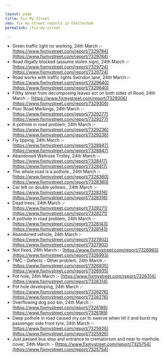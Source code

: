 ```yaml
---

layout: page
title: Fix My Street
seo: fix my street reports in Cheltenham
permalink: /fix-my-street

---
```


<!-- fix_marker starts -->

- Green traffic light no working, 24th March :- [https://www.fixmystreet.com/report/7329784](https://www.fixmystreet.com/report/7329784)
- Road illigally blocked (assume stolen sign), 24th March :- [https://www.fixmystreet.com/report/7329724](https://www.fixmystreet.com/report/7329724)
- Road works with traffic lights Swindon lane, 24th March :- [https://www.fixmystreet.com/report/7329640](https://www.fixmystreet.com/report/7329640)
- Filthy street from decomposing leaves ect on both sides of Road, 24th March :- [https://www.fixmystreet.com/report/7329306](https://www.fixmystreet.com/report/7329306)
- Poor Road Markings, 24th March :- [https://www.fixmystreet.com/report/7329277](https://www.fixmystreet.com/report/7329277)
- A pothole in road problem, 24th March :- [https://www.fixmystreet.com/report/7329236](https://www.fixmystreet.com/report/7329236)
- Fly tipping, 24th March :- [https://www.fixmystreet.com/report/7328847](https://www.fixmystreet.com/report/7328847)
- Abandoned Waitrose Trolley, 24th March :- [https://www.fixmystreet.com/report/7328417](https://www.fixmystreet.com/report/7328417)
- The whole road is a pothole., 24th March :- [https://www.fixmystreet.com/report/7328360](https://www.fixmystreet.com/report/7328360)
- Car left on double yellows., 24th March :- [https://www.fixmystreet.com/report/7328316](https://www.fixmystreet.com/report/7328316)
- Dead trees, 24th March :- [https://www.fixmystreet.com/report/7328271](https://www.fixmystreet.com/report/7328271)
- A pothole in road problem, 24th March :- [https://www.fixmystreet.com/report/7328143](https://www.fixmystreet.com/report/7328143)
- Abandoned vehicle, 24th March :- [https://www.fixmystreet.com/report/7327902](https://www.fixmystreet.com/report/7327902)
- Not fixed, 24th March :- [https://www.fixmystreet.com/report/7326993](https://www.fixmystreet.com/report/7326993)
- TMC - Defects - Other problem, 24th March :- [https://www.fixmystreet.com/report/7326935](https://www.fixmystreet.com/report/7326935)
- Pot hole, 24th March :- [https://www.fixmystreet.com/report/7326314](https://www.fixmystreet.com/report/7326314)
- Pot hole developing, 24th March :- [https://www.fixmystreet.com/report/7326276](https://www.fixmystreet.com/report/7326276)
- Overflowing dog poo bin, 24th March :- [https://www.fixmystreet.com/report/7326189](https://www.fixmystreet.com/report/7326189)
- Deep pothole in road caused my car to swerve when hit it and burst my passenger side front tyre, 24th March :- [https://www.fixmystreet.com/report/7325926](https://www.fixmystreet.com/report/7325926)
- Just passed bus stop and entrance to crematorium and near to manhole cover, 24th March :- [https://www.fixmystreet.com/report/7325754](https://www.fixmystreet.com/report/7325754)

<!-- fix_marker ends -->